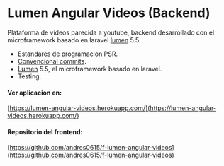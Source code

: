# Lumen Angular Videos (Backend)

Plataforma de videos parecida a youtube, backend desarrollado con el microframework basado en laravel [lumen](https://lumen.laravel.com/) 5.5.

- Estandares de programacion PSR.
- [Convencional commits](https://www.conventionalcommits.org/en/v1.0.0/).
- [Lumen](https://lumen.laravel.com/) 5.5, el microframework basado en laravel.
- Testing.

#### Ver aplicacion en: 

[https://lumen-angular-videos.herokuapp.com/](https://lumen-angular-videos.herokuapp.com/)

#### Repositorio del frontend:
[https://github.com/andres0615/f-lumen-angular-videos](https://github.com/andres0615/f-lumen-angular-videos)